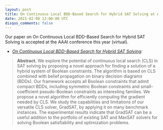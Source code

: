 ```yaml
---
layout: post
title: On Continuous Local BDD-Based Search for Hybrid SAT Solving at AAAI 2021.
date: 2021-02-08 12:00:00 UTC
disqus_comments: false
---
```


Our paper on On Continuous Local BDD-Based Search for Hybrid SAT Solving is accepted at the AAAI conference this year (virtual).

- [*On Continuous Local BDD-Based Search for Hybrid SAT Solving*](/pubs/Conferences/GradSAT.pdf): 

>**Abstract.** 
>We explore the potential of continuous local search (CLS) in SAT solving by proposing a novel approach for finding a solution of a hybrid system of Boolean constraints. The algorithm is based on CLS combined with belief propagation on binary decision diagrams (BDDs). Our framework accepts all Boolean constraints that admit compact BDDs, including symmetric Boolean constraints and small-coefficient pseudo-Boolean constraints as interesting families. We propose a novel algorithm for efficiently computing the gradient needed by CLS. We study the capabilities and limitations of our versatile CLS solver, GradSAT, by applying it on many benchmark instances. The experimental results indicate that GradSAT can be a useful addition to the portfolio of existing SAT and MaxSAT solvers for solving Boolean satisfiability and optimization problems.
